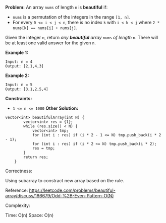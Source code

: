 **Problem:**
An array `nums` of length `n` is **beautiful** if:

- `nums` is a permutation of the integers in the range `[1, n]`.
- For every `0 <= i < j < n`, there is no index `k` with `i < k < j` where `2 * nums[k] == nums[i] + nums[j]`.

Given the integer `n`, return *any **beautiful** array* `nums` *of length* `n`. There will be at least one valid answer for the given `n`.

 

**Example 1:**

```
Input: n = 4
Output: [2,1,4,3]
```

**Example 2:**

```
Input: n = 5
Output: [3,1,2,5,4]
```

 

**Constraints:**

- `1 <= n <= 1000`
**Other Solution:**
```
vector<int> beautifulArray(int N) {
        vector<int> res = {1};
        while (res.size() < N) {
            vector<int> tmp;
            for (int i : res) if (i * 2 - 1 <= N) tmp.push_back(i * 2 - 1);
            for (int i : res) if (i * 2 <= N) tmp.push_back(i * 2);
            res = tmp;
        }
        return res;
    }
```
Correctness:

Using subarray to constract new array based on the rule.

Reference: https://leetcode.com/problems/beautiful-array/discuss/186679/Odd-%2B-Even-Pattern-O(N)

Complexity:

Time: O(n)
Space: O(n)